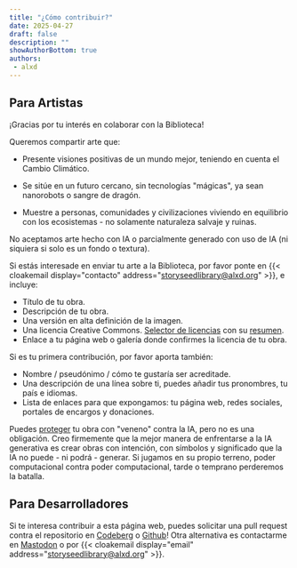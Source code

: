 ```yaml
---
title: "¿Cómo contribuir?" 
date: 2025-04-27
draft: false
description: ""
showAuthorBottom: true
authors:
 - alxd
---
```


## Para Artistas

¡Gracias por tu interés en colaborar con la Biblioteca!

Queremos compartir arte que:

- Presente visiones positivas de un mundo mejor, teniendo en cuenta el Cambio Climático.

- Se sitúe en un futuro cercano, sin tecnologías "mágicas", ya sean nanorobots o sangre de dragón.

- Muestre a personas, comunidades y civilizaciones viviendo en equilibrio con los ecosistemas - no solamente naturaleza salvaje y ruinas.


No aceptamos arte hecho con IA o parcialmente generado con uso de IA (ni siquiera si solo es un fondo o textura).

Si estás interesade en enviar tu arte a la Biblioteca, por favor ponte en {{< cloakemail display="contacto" address="storyseedlibrary@alxd.org" >}}, e incluye:

- Título de tu obra.
- Descripción de tu obra.
- Una versión en alta definición de la imagen.
- Una licencia Creative Commons. [Selector de licencias](https://creativecommons.org/choose/) con su [resumen](https://creativecommons.org/share-your-work/cclicenses/).
- Enlace a tu página web o galería donde confirmes la licencia de tu obra.

Si es tu primera contribución, por favor aporta también:

- Nombre / pseudónimo / cómo te gustaría ser acreditade.
- Una descripción de una línea sobre ti, puedes añadir tus pronombres, tu país e idiomas.
- Lista de enlaces para que expongamos: tu página web, redes sociales, portales de encargos y donaciones.

Puedes [proteger](https://nightshade.cs.uchicago.edu/whatis.html) tu obra con "veneno" contra la IA, pero no es una obligación. Creo firmemente que la mejor manera de enfrentarse a la IA generativa es crear obras con intención, con símbolos y significado que la IA no puede - ni podrá - generar. Si jugamos en su propio terreno, poder computacional contra poder computacional, tarde o temprano perderemos la batalla.


## Para Desarrolladores

Si te interesa contribuir a esta página web, puedes solicitar una pull request contra el repositorio en [Codeberg](https://codeberg.org/alxd/storyseedlibrary) o [Github](https://github.com/pawelngei/storyseedlibrary)! Otra alternativa es contactarme en [Mastodon](https://writing.exchange/@alxd) o por {{< cloakemail display="email" address="storyseedlibrary@alxd.org" >}}.
